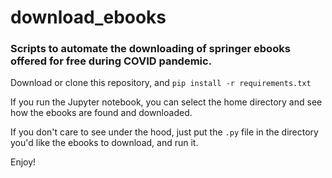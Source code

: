 # download_ebooks
### Scripts to automate the downloading of springer ebooks offered for free during COVID pandemic.

Download or clone this repository, and `pip install -r requirements.txt`

If you run the Jupyter notebook, you can select the home directory and see how the ebooks are found and downloaded.

If you don't care to see under the hood, just put the `.py` file in the directory you'd like the ebooks to download, and run it.


Enjoy!
